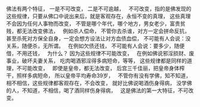佛法有两个特征，
一是不可改变，
二是不可逾越，
&nbsp;
不可改变，指的是佛发现的这些规律，只要从佛口中说出来后，就是客观存在，永恒不变的真理，
这些真理不会因为任何人事物而改变，
不管是哪个年代，哪个地方，男女老少，富贵贫贱，都无法改变佛法，
&nbsp;
例如杀人偿命，
不管你去杀谁，对方一定会拼命反抗，甚至杀死对方保全自身，一定会想方设法让对方血债血偿，
不可能有人会说：没关系，随便杀，无所谓。
&nbsp;
在例如欠债还钱，
不可能有人会说：要多少，随便借，不用还钱，
&nbsp;
为什么？
因为这些规律不可能改变，
&nbsp;
在例如佛说邪淫损财、废事业，破坏夫妻关系，
吃肉喝酒邪淫得多病短命，等等，
这些规律都是同样的道理，不可能改变，
&nbsp;
即使是皇帝，都无法改变，
后宫三千佳丽，把皇帝身体榨干，照样多病短命，
所以皇帝平均寿命39岁，
&nbsp;
不管你有没有学佛，知不知道，相不相信，这些规律都客观存在，不会改变，
就好比佛说喝酒伤身得病，
没学佛的人，不知道，不相信，喝了酒同样伤身得病，
&nbsp;
这是佛法的第一大特征，不可改变。
